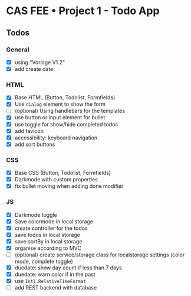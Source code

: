 # CAS FEE • Project 1 - Todo App

## Todos

### General

-   [x] using "Vorlage V1.2"
-   [x] add create date

### HTML

-   [x] Base HTML (Button, Todolist, Formfields)
-   [x] Use `dialog` element to show the form
-   [ ] (optional) Using handlebars for the templates
-   [x] use button or input element for bullet
-   [x] use toggle for show/hide completed todos
-   [x] add favicon
-   [x] accessibility: keyboard navigation
-   [x] add sort buttons

### CSS

-   [x] Base CSS (Button, Todolist, Formfields)
-   [x] Darkmode with custom properties
-   [x] fix bullet moving when adding done modifier

### JS

-   [x] Darkmode toggle
-   [x] Save colormode in local storage
-   [x] create controller for the todos
-   [x] save todos in local storage
-   [x] save sortBy in local storage
-   [x] organise according to MVC
-   [ ] (optional) create service/storage class for localstorage settings (color mode, complete toggle)
-   [x] duedate: show day count if less than 7 days
-   [x] duedate: warn color if in the past
-   [x] use `Intl.RelativeTimeFormat`
-   [ ] add REST backend with database
